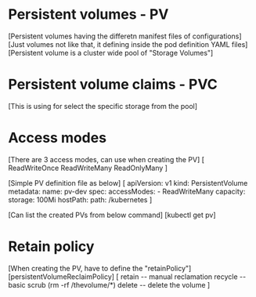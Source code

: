 # Persistent volumes - PV
[Persistent volumes having the differetn manifest files of configurations]
[Just volumes not like that, it defining inside the pod definition YAML files]
[Persistent volume is a cluster wide pool of "Storage Volumes"]

# Persistent volume claims - PVC
[This is using for select the specific storage from the pool]

# Access modes
[There are 3 access modes, can use when creating the PV]
[
    ReadWriteOnce
    ReadWriteMany
    ReadOnlyMany
]

[Simple PV definition file as below]
[
    apiVersion: v1
    kind: PersistentVolume
    metadata:
    name: pv-dev
    spec:
    accessModes:
        - ReadWriteMany
    capacity:
        storage: 100Mi
    hostPath:
        path: /kubernetes
]

[Can list the created PVs from below command]
[kubectl get pv]

# Retain policy
[When creating the PV, have to define the "retainPolicy"]
[persistentVolumeReclaimPolicy]
[
    retain -- manual reclamation
    recycle -- basic scrub (rm -rf /thevolume/*)
    delete -- delete the volume
]
